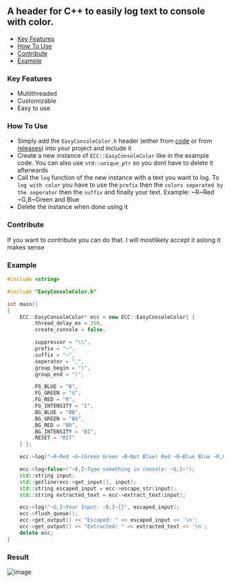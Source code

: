 ## A header for C++ to easily log text to console with color.
- [Key Features](https://github.com/PlayboyPrime/EasyConsoleColor?tab=readme-ov-file#key-features)
- [How To Use](https://github.com/PlayboyPrime/EasyConsoleColor?tab=readme-ov-file#how-to-use)
- [Contribute](https://github.com/PlayboyPrime/EasyConsoleColor?tab=readme-ov-file#contribute)
- [Example](https://github.com/PlayboyPrime/EasyConsoleColor?tab=readme-ov-file#example)

### Key Features
- Multithreaded
- Customizable
- Easy to use

### How To Use
- Simply add the `EasyConsoleColor.h` header (either from [code](https://github.com/PlayboyPrime/EasyConsoleColor/blob/main/EasyConsoleColor/EasyConsoleColor.h) or from [releases](https://github.com/PlayboyPrime/EasyConsoleColor/releases)) into your project and include it
- Create a new instance of `ECC::EasyConsoleColor` like in the example code. You can also use `std::unique_ptr` so you dont have to delete it afterwards
- Call the `log` function of the new instance with a text you want to log. To `log with color` you have to use the `prefix` then the `colors seperated by the seperator` then the `suffix` and finally your text. Example: \~R\~Red \~G,B\~Green and Blue 
- Delete the instance when done using it

### Contribute
If you want to contribute you can do that. I will mostlikely accept it aslong it makes sense

### Example
```c++
#include <string>

#include "EasyConsoleColor.h"

int main()
{
	ECC::EasyConsoleColor* ecc = new ECC::EasyConsoleColor{ {
		.thread_delay_ms = 200,
		.create_console = false,

		.suppressor = "\\",
		.prefix = "~",
		.suffix = "~",
		.seperator = ",",
		.group_begin = "(",
		.group_end = ")",

		.FG_BLUE = "B",
		.FG_GREEN = "G",
		.FG_RED = "R",
		.FG_INTENSITY = "I",
		.BG_BLUE = "BB",
		.BG_GREEN = "BG",
		.BG_RED = "BR",
		.BG_INTENSITY = "BI",
		.RESET = "RST"
	} };

	ecc->log("~R~Red ~G~(Green Green ~B~Not Blue) Red ~B~Blue Blue ~R,G~Red and Green ~R,BG~(Red Text, Green Background)");

	ecc->log<false>("~B,I~Type something in console: ~G,I~");
	std::string input;
	std::getline(ecc->get_input(), input);
	std::string escaped_input = ecc->escape_str(input);
	std::string extracted_text = ecc->extract_text(input);

	ecc->log("~G,I~Your Input: ~B,I~{}", escaped_input);
	ecc->flush_queue();
	ecc->get_output() << "Escaped: " << escaped_input << '\n';
	ecc->get_output() << "Extracted: " << extracted_text << '\n';
	delete ecc;
}
```

### Result
![image](https://github.com/user-attachments/assets/f24c8307-1b6e-4a19-b944-8ca840506f53)

